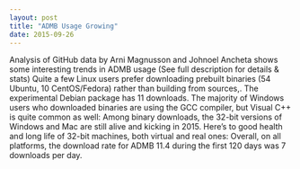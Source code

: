 ```yaml
---
layout: post
title: "ADMB Usage Growing"
date: 2015-09-26
---
```

Analysis of GitHub data by Arni Magnusson and Johnoel Ancheta shows some interesting trends in ADMB usage
(See full description for details & stats)
Quite a few Linux users prefer downloading prebuilt binaries (54 Ubuntu, 10 CentOS/Fedora) rather than building from sources,.
The experimental Debian package has 11 downloads.
The majority of Windows users who downloaded binaries are using the GCC compiler, but Visual C++ is quite common as well:
Among binary downloads, the 32-bit versions of Windows and Mac are still alive and kicking in 2015. Here’s to good health and long life of 32-bit machines, both virtual and real ones:
Overall, on all platforms, the download rate for ADMB 11.4 during the first 120 days was 7 downloads per day.

